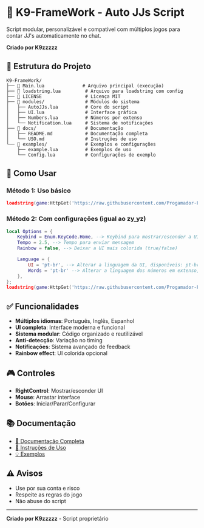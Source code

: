 # 🦘 K9-FrameWork - Auto JJs Script

Script modular, personalizável e compatível com múltiplos jogos para contar JJ's automaticamente no chat.

**Criado por K9zzzzz**

## 📁 Estrutura do Projeto

```
K9-FrameWork/
├── 📄 Main.lua              # Arquivo principal (execução)
├── 📄 loadstring.lua         # Arquivo para loadstring com config
├── 📄 LICENSE                # Licença MIT
├── 📁 modules/               # Módulos do sistema
│   ├── AutoJJs.lua          # Core do script
│   ├── UI.lua               # Interface gráfica
│   ├── Numbers.lua          # Números por extenso
│   └── Notification.lua     # Sistema de notificações
├── 📁 docs/                  # Documentação
│   ├── README.md            # Documentação completa
│   └── USO.md               # Instruções de uso
└── 📁 examples/              # Exemplos e configurações
    ├── example.lua          # Exemplos de uso
    └── Config.lua           # Configurações de exemplo
```

## 🚀 Como Usar

### Método 1: Uso básico
```lua
loadstring(game:HttpGet('https://raw.githubusercontent.com/Progamador-Fred/K9-FrameWork/main/Main.lua'))()
```

### Método 2: Com configurações (igual ao zy_yz)
```lua
local Options = {
    Keybind = Enum.KeyCode.Home, --> Keybind para mostrar/esconder a UI
    Tempo = 2.5, --> Tempo para enviar mensagem
    Rainbow = false, --> Deixar a UI mais colorida (true/false)

    Language = {
        UI = 'pt-br', --> Alterar a linguagem da UI, disponíveis: pt-br, en-us, es-es
        Words = 'pt-br' --> Alterar a linguagem dos números em extenso, disponíveis: pt-br, en-us, es-es
    },
};
loadstring(game:HttpGet('https://raw.githubusercontent.com/Progamador-Fred/K9-FrameWork/main/Main.lua'))(Options);
```

## ✅ Funcionalidades

- **Múltiplos idiomas**: Português, Inglês, Espanhol
- **UI completa**: Interface moderna e funcional
- **Sistema modular**: Código organizado e reutilizável
- **Anti-detecção**: Variação no timing
- **Notificações**: Sistema avançado de feedback
- **Rainbow effect**: UI colorida opcional

## 🎮 Controles

- **RightControl**: Mostrar/esconder UI
- **Mouse**: Arrastar interface
- **Botões**: Iniciar/Parar/Configurar

## 📚 Documentação

- [📖 Documentação Completa](docs/README.md)
- [🚀 Instruções de Uso](docs/USO.md)
- [💡 Exemplos](examples/example.lua)

## ⚠️ Avisos

- Use por sua conta e risco
- Respeite as regras do jogo
- Não abuse do script

---

**Criado por K9zzzzz** - Script proprietário 